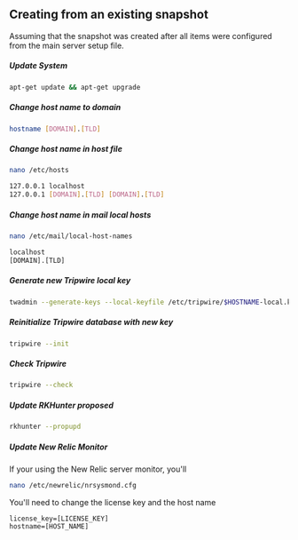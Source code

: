 ## Creating from an existing snapshot

Assuming that the snapshot was created after all items were configured from the main server setup file.


##### Update System
``` bash
apt-get update && apt-get upgrade
```


##### Change host name to domain

``` bash
hostname [DOMAIN].[TLD]
```

##### Change host name in host file
``` bash
nano /etc/hosts
```

``` bash
127.0.0.1 localhost
127.0.0.1 [DOMAIN].[TLD] [DOMAIN].[TLD]
```

##### Change host name in mail local hosts
``` bash
nano /etc/mail/local-host-names
```

``` bash
localhost
[DOMAIN].[TLD]
```

##### Generate new Tripwire local key
``` bash
twadmin --generate-keys --local-keyfile /etc/tripwire/$HOSTNAME-local.key
```

##### Reinitialize Tripwire database with new key
``` bash
tripwire --init
```

##### Check Tripwire
``` bash
tripwire --check
```

##### Update RKHunter proposed
``` bash
rkhunter --propupd
```

##### Update New Relic Monitor
If your using the New Relic server monitor, you'll

``` bash
nano /etc/newrelic/nrsysmond.cfg
```
You'll need to change the license key and the host name
```
license_key=[LICENSE_KEY]
hostname=[HOST_NAME]
```
